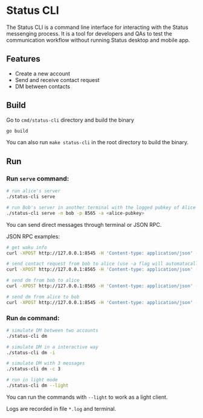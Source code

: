 # Status CLI

The Status CLI is a command line interface for interacting with the Status messenging process. It is a tool for developers and QAs to test the communication workflow without running Status desktop and mobile app.

## Features

- Create a new account
- Send and receive contact request
- DM between contacts

## Build

Go to `cmd/status-cli` directory and build the binary

```bash
go build
```

You can also run `make status-cli` in the root directory to build the binary.

## Run

### Run `serve` command:

```bash
# run alice's server
./status-cli serve

# run Bob's server in another terminal with the logged pubkey of Alice
./status-cli serve -n bob -p 8565 -a <alice-pubkey>
```

You can send direct messages through terminal or JSON RPC.

JSON RPC examples:

```bash
# get waku info
curl -XPOST http://127.0.0.1:8545 -H 'Content-type: application/json' -d '{"jsonrpc":"2.0","method":"waku_info","params":[],"id":1}'

# send contact request from bob to alice (use -a flag will automatacally send contact request when starting)
curl -XPOST http://127.0.0.1:8565 -H 'Content-type: application/json' -d '{"jsonrpc":"2.0","method":"wakuext_sendContactRequest","params":[{"id": "0x0436470da23039f10c1588bc6b9fcbd4b815bf9fae4dc09c0fb05a7eaaf1670b5dbdbc757630d54bf2f8be45a796304dc42506c3f4172f499f610a9ed85d9b0d4c", "message": "hello"}],"id":1}'

# send dm from bob to alice
curl -XPOST http://127.0.0.1:8565 -H 'Content-type: application/json' -d '{"jsonrpc":"2.0","method":"wakuext_sendOneToOneMessage","params":[{"id": "0x0436470da23039f10c1588bc6b9fcbd4b815bf9fae4dc09c0fb05a7eaaf1670b5dbdbc757630d54bf2f8be45a796304dc42506c3f4172f499f610a9ed85d9b0d4c", "message": "how are you"}],"id":1}'

# send dm from alice to bob
curl -XPOST http://127.0.0.1:8545 -H 'Content-type: application/json' -d '{"jsonrpc":"2.0","method":"wakuext_sendOneToOneMessage","params":[{"id": "0x042c0ce856c41ad6d3f651a84c83f646cdafdf3a26a3d69bce3a6ccf59b23b5a366c12162045d5066abad7912741a6e6c6e8e11e7826c4c850a1de7a2bae24a79c", "message": "Im fine, and you?"}],"id":1}'
```


### Run `dm` command:

```bash
# simulate DM between two accounts
./status-cli dm

# simulate DM in a interactive way
./status-cli dm -i

# simulate DM with 3 messages
./status-cli dm -c 3

# run in light mode
./status-cli dm --light
```

You can run the commands with `--light` to work as a light client.

Logs are recorded in file `*.log` and terminal.